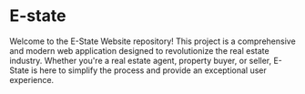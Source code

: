 # E-state
Welcome to the E-State Website repository! This project is a comprehensive and modern web application designed to revolutionize the real estate industry. Whether you're a real estate agent, property buyer, or seller, E-State is here to simplify the process and provide an exceptional user experience.
